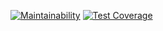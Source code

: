 [![Maintainability](https://api.codeclimate.com/v1/badges/8d0b16a32107e6f70b3f/maintainability)](https://codeclimate.com/github/mym1chelle/task_manager/maintainability) 
[![Test Coverage](https://api.codeclimate.com/v1/badges/8d0b16a32107e6f70b3f/test_coverage)](https://codeclimate.com/github/mym1chelle/task_manager/test_coverage)
